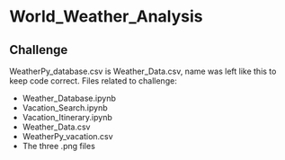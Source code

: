 # World_Weather_Analysis
## Challenge
WeatherPy_database.csv is Weather_Data.csv, name was left like this to keep code correct.
Files related to challenge:
   - Weather_Database.ipynb
   - Vacation_Search.ipynb
   - Vacation_Itinerary.ipynb
   - Weather_Data.csv
   - WeatherPy_vacation.csv
   - The three .png files
